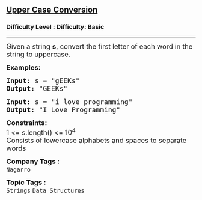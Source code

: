 <h2><a href="https://www.geeksforgeeks.org/problems/upper-case-conversion5419/1?page=2&category=Strings&difficulty=Basic&status=unsolved&sortBy=latest">Upper Case Conversion</a></h2><h3>Difficulty Level : Difficulty: Basic</h3><hr><div class="problems_problem_content__Xm_eO" bis_skin_checked="1"><p><span style="font-size: 18px;">Given a string <strong>s</strong>,&nbsp;convert the first letter of each word in the string to uppercase.&nbsp;</span></p>
<p><span style="font-size: 18px;"><strong>Examples:</strong></span></p>
<pre><span style="font-size: 18px;"><strong>Input: </strong>s = "gEEKs"
<strong>Output:</strong> "GEEKs"<br></span></pre>
<pre><span style="font-size: 18px;"><strong>Input: </strong>s = "i love programming"
<strong>Output:</strong> "I Love Programming"<br></span></pre>
<p><span style="font-size: 18px;"><strong>Constraints:</strong><br>1 &lt;= s.length() &lt;= 10<sup>4</sup><br>Consists of lowercase alphabets and spaces to separate words</span></p></div><p><span style=font-size:18px><strong>Company Tags : </strong><br><code>Nagarro</code>&nbsp;<br><p><span style=font-size:18px><strong>Topic Tags : </strong><br><code>Strings</code>&nbsp;<code>Data Structures</code>&nbsp;